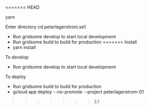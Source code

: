 <<<<<<< HEAD

yarn

 Enter directory cd peterlagerstrom.se1
  - Run gridsome develop to start local development
  - Run gridsome build to build for production
=======
Install
- yarn install

To develop
- Run gridsome develop to start local development

To deploy
- Run gridsome build to build for production
- gcloud app deploy --no-promote --project peterlagerstrom-01 
>>>>>>> 3.1
